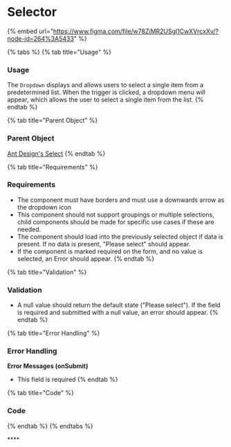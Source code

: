 # Selector

{% embed url="https://www.figma.com/file/w78ZiMR2USgl1CwXVrcxXv/?node-id=264%3A5433" %}

{% tabs %}
{% tab title="Usage" %}
### Usage

The `Dropdown` displays and allows users to select a single item from a predetermined list. When the trigger is clicked, a dropdown menu will appear, which allows the user to select a single item from the list.
{% endtab %}

{% tab title="Parent Object" %}
### Parent Object

[Ant Design's Select](https://ant.design/components/select/)
{% endtab %}

{% tab title="Requirements" %}
### Requirements

* The component must have borders and must use a downwards arrow as the dropdown icon
* This component should not support groupings or multiple selections, child components should be made for specific use cases if these are needed.
* The component should load into the previously selected object if data is present. If no data is present, "Please select" should appear.
* If the component is marked required on the form, and no value is selected, an Error should appear.
{% endtab %}

{% tab title="Validation" %}
### Validation

* A null value should return the default state \("Please select"\). If the field is required and submitted with a null value, an error should appear.
{% endtab %}

{% tab title="Error Handling" %}
### **Error Handling**

**Error Messages \(onSubmit\)**

* This field is required
{% endtab %}

{% tab title="Code" %}
### **Code** 
{% endtab %}
{% endtabs %}

\*\*\*\*



